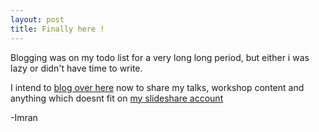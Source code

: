```yaml
---
layout: post
title: Finally here !
---
```


Blogging was on my todo list for a very long long period, but either i was lazy or didn't have time to write.

I intend to [blog over here](http://www.secfigo.com) now to share my talks, workshop content and anything which doesnt fit on [my slideshare account](http://www.slideshare.net/secfigo)

-Imran

